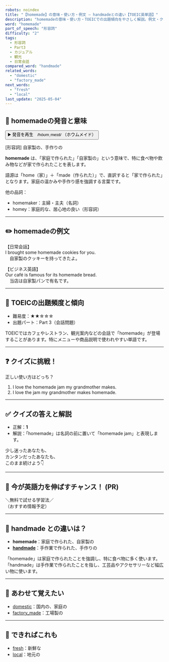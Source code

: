 ```yaml
---
robots: noindex
title: "【homemade】の意味・使い方・例文 ― handmadeとの違い【TOEIC英単語】"
description: "homemadeの意味・使い方・TOEICでの出題傾向をやさしく解説。例文・クイズ付きでhandmadeとの違いもわかりやすく学べます。"
word: "homemade"
part_of_speech: "形容詞"
difficulty: "2"
tags:
  - 形容詞
  - Part3
  - カジュアル
  - 観光
  - 日常会話
compared_word: "handmade"
related_words:
  - "domestic"
  - "factory_made"
next_words:
  - "fresh"
  - "local"
last_update: "2025-05-04"
---
```


## 🔰 homemadeの発音と意味

<button class="play-audio" onclick="playTTS('homemade')">
  <span class="play-audio-main">
    ▶️ 発音を再生　/hóʊmˌmeɪd/
  </span>
  <span class="play-audio-sub">
    （ホウムメイド）
  </span>
</button>

[形容詞] 自家製の、手作りの

**homemade** は、「家庭で作られた」「自家製の」という意味で、特に食べ物や飲み物などが家で作られたことを表します。

語源は「home（家）」＋「made（作られた）」で、直訳すると「家で作られた」となります。家庭の温かみや手作り感を強調する言葉です。

他の品詞：  
- homemaker：主婦・主夫（名詞）
- homey：家庭的な、居心地の良い（形容詞）

---

## ✏️ homemadeの例文

【日常会話】  
I brought some homemade cookies for you.  
　自家製のクッキーを持ってきたよ。

【ビジネス英語】  
Our café is famous for its homemade bread.  
　当店は自家製パンで有名です。

---

## 🎯 TOEICの出題頻度と傾向

- 難易度：★★☆☆☆
- 出題パート：Part 3（会話問題）

TOEICではカフェやレストラン、観光案内などの会話で「homemade」が登場することがあります。特にメニューや商品説明で使われやすい単語です。

---

## ❓ クイズに挑戦！

正しい使い方はどっち？

1. I love the homemade jam my grandmother makes.  
2. I love the jam my grandmother makes homemade.

---

## ✅ クイズの答えと解説

- 正解：**1**
- 解説：「homemade」は名詞の前に置いて「homemade jam」と表現します。

少し迷ったあなたも、  
カンタンだったあなたも、  
このまま続けよう👇️

---

## 🚀 今が英語力を伸ばすチャンス！ (PR)

<div class="info-center">
＼無料で試せる学習法／<br>  
（おすすめ情報予定）
</div>

---

## 🤔  handmade との違いは？

- **homemade**：家庭で作られた、自家製の
- **[handmade](/handmade)**：手作業で作られた、手作りの

「homemade」は家庭で作られたことを強調し、特に食べ物に多く使います。「handmade」は手作業で作られたことを指し、工芸品やアクセサリーなど幅広い物に使います。

---

## 🧩 あわせて覚えたい

- [domestic](/domestic)：国内の、家庭の
- [factory_made](/factory_made)：工場製の

---

## 📖 できればこれも

- [fresh](/fresh)：新鮮な
- [local](/local)：地元の

<!-- cvid: aid00_bid02 -->
